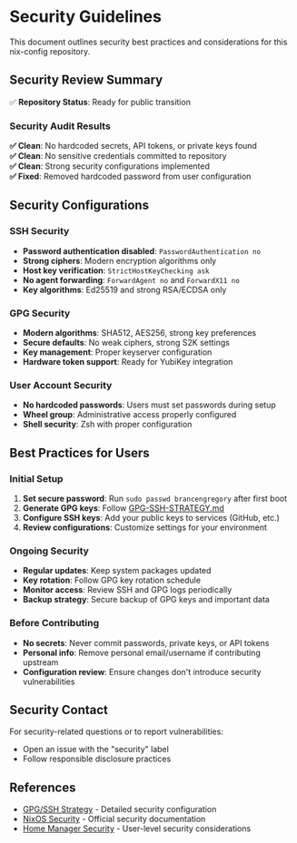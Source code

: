 # Security Guidelines

This document outlines security best practices and considerations for this nix-config repository.

## Security Review Summary

✅ **Repository Status**: Ready for public transition

### Security Audit Results

**✅ Clean**: No hardcoded secrets, API tokens, or private keys found  
**✅ Clean**: No sensitive credentials committed to repository  
**✅ Clean**: Strong security configurations implemented  
**✅ Fixed**: Removed hardcoded password from user configuration  

## Security Configurations

### SSH Security
- **Password authentication disabled**: `PasswordAuthentication no`
- **Strong ciphers**: Modern encryption algorithms only
- **Host key verification**: `StrictHostKeyChecking ask`
- **No agent forwarding**: `ForwardAgent no` and `ForwardX11 no`
- **Key algorithms**: Ed25519 and strong RSA/ECDSA only

### GPG Security
- **Modern algorithms**: SHA512, AES256, strong key preferences
- **Secure defaults**: No weak ciphers, strong S2K settings
- **Key management**: Proper keyserver configuration
- **Hardware token support**: Ready for YubiKey integration

### User Account Security
- **No hardcoded passwords**: Users must set passwords during setup
- **Wheel group**: Administrative access properly configured
- **Shell security**: Zsh with proper configuration

## Best Practices for Users

### Initial Setup
1. **Set secure password**: Run `sudo passwd brancengregory` after first boot
2. **Generate GPG keys**: Follow [GPG-SSH-STRATEGY.md](GPG-SSH-STRATEGY.md)
3. **Configure SSH keys**: Add your public keys to services (GitHub, etc.)
4. **Review configurations**: Customize settings for your environment

### Ongoing Security
- **Regular updates**: Keep system packages updated
- **Key rotation**: Follow GPG key rotation schedule
- **Monitor access**: Review SSH and GPG logs periodically
- **Backup strategy**: Secure backup of GPG keys and important data

### Before Contributing
- **No secrets**: Never commit passwords, private keys, or API tokens
- **Personal info**: Remove personal email/username if contributing upstream
- **Configuration review**: Ensure changes don't introduce security vulnerabilities

## Security Contact

For security-related questions or to report vulnerabilities:
- Open an issue with the "security" label
- Follow responsible disclosure practices

## References

- [GPG/SSH Strategy](GPG-SSH-STRATEGY.md) - Detailed security configuration
- [NixOS Security](https://nixos.org/manual/nixos/stable/index.html#ch-security) - Official security documentation
- [Home Manager Security](https://nix-community.github.io/home-manager/) - User-level security considerations
